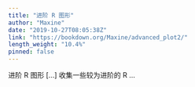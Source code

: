 ```yaml
---
title: "进阶 R 图形"
author: "Maxine"
date: "2019-10-27T08:05:38Z"
link: "https://bookdown.org/Maxine/advanced_plot2/"
length_weight: "10.4%"
pinned: false
---
```


进阶 R 图形 [...] 收集一些较为进阶的 R ...
